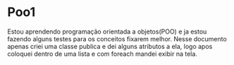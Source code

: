 # Poo1

Estou aprendendo programação orientada a objetos(POO) e ja estou fazendo alguns testes para os conceitos fixarem melhor. Nesse documento apenas criei uma classe publica e dei alguns atributos a ela, logo apos coloquei dentro de uma lista e com foreach mandei exibir na tela.
